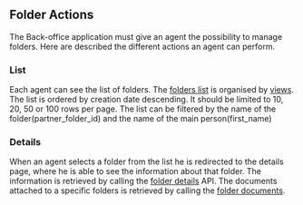 ## Folder Actions
The Back-office application must give an agent the possibility to manage folders. Here 
are described the different actions an agent can perform.

### List
Each agent can see the list of folders. The [folders list](./Folders.md) is organised by [views](./Folders.md#views).
The list is ordered by creation date descending. It should be limited to 10, 20, 50 
or 100 rows per page. The list can be filtered by the name of the folder(partner_folder_id)
and the name of the main person(first_name)

### Details
When an agent selects a folder from the list he is redirected to the details page,
where he is able to see the information about that folder. The information is retrieved
by calling the [folder details](Details.md) API. The documents attached to a specific
folders is retrieved by calling the [folder documents](Documents.md).
